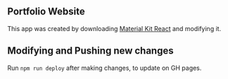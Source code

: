 ## Portfolio Website

This app was created by downloading [Material Kit React](https://www.creative-tim.com/product/material-kit-react) and modifying it.

## Modifying and Pushing new changes

Run `npm run deploy` after making changes, to update on GH pages.
